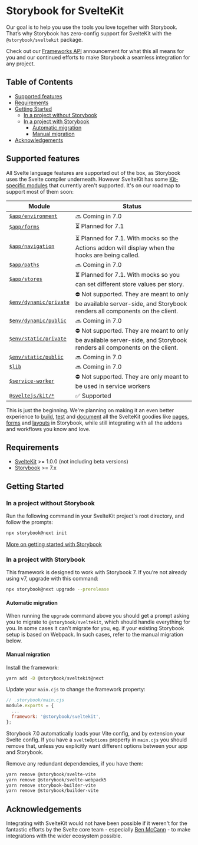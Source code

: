 # Storybook for SvelteKit <!-- omit in toc -->

Our goal is to help you use the tools you love together with Storybook. That’s why Storybook has zero-config support for SvelteKit with the `@storybook/sveltekit` package.

Check out our [Frameworks API](https://storybook.js.org/blog/framework-api/) announcement for what this all means for you and our continued efforts to make Storybook a seamless integration for any project.

## Table of Contents <!-- omit in toc -->

- [Supported features](#supported-features)
- [Requirements](#requirements)
- [Getting Started](#getting-started)
  - [In a project without Storybook](#in-a-project-without-storybook)
  - [In a project with Storybook](#in-a-project-with-storybook)
    - [Automatic migration](#automatic-migration)
    - [Manual migration](#manual-migration)
- [Acknowledgements](#acknowledgements)

## Supported features

All Svelte language features are supported out of the box, as Storybook uses the Svelte compiler underneath.
However SvelteKit has some [Kit-specific modules](https://kit.svelte.dev/docs/modules) that currently aren't supported. It's on our roadmap to support most of them soon:

| **Module**                                                                         | **Status**                                                                                                             |
| ---------------------------------------------------------------------------------- | ---------------------------------------------------------------------------------------------------------------------- |
| [`$app/environment`](https://kit.svelte.dev/docs/modules#$app-environment)         | 🔜 Coming in 7.0                                                                                                       |
| [`$app/forms`](https://kit.svelte.dev/docs/modules#$app-forms)                     | ⏳ Planned for 7.1                                                                                                     |
| [`$app/navigation`](https://kit.svelte.dev/docs/modules#$app-navigation)           | ⏳ Planned for 7.1. With mocks so the Actions addon will display when the hooks are being called.                      |
| [`$app/paths`](https://kit.svelte.dev/docs/modules#$app-paths)                     | 🔜 Coming in 7.0                                                                                                       |
| [`$app/stores`](https://kit.svelte.dev/docs/modules#$app-stores)                   | ⏳ Planned for 7.1. With mocks so you can set different store values per story.                                        |
| [`$env/dynamic/private`](https://kit.svelte.dev/docs/modules#$env-dynamic-private) | ⛔ Not supported. They are meant to only be available server-side, and Storybook renders all components on the client. |
| [`$env/dynamic/public`](https://kit.svelte.dev/docs/modules#$env-dynamic-public)   | 🔜 Coming in 7.0                                                                                                       |
| [`$env/static/private`](https://kit.svelte.dev/docs/modules#$env-static-private)   | ⛔ Not supported. They are meant to only be available server-side, and Storybook renders all components on the client. |
| [`$env/static/public`](https://kit.svelte.dev/docs/modules#$env-static-public)     | 🔜 Coming in 7.0                                                                                                       |
| [`$lib`](https://kit.svelte.dev/docs/modules#$lib)                                 | 🔜 Coming in 7.0                                                                                                       |
| [`$service-worker`](https://kit.svelte.dev/docs/modules#$service-worker)           | ⛔ Not supported. They are only meant to be used in service workers                                                    |
| [`@sveltejs/kit/*`](https://kit.svelte.dev/docs/modules#sveltejs-kit)              | ✅ Supported                                                                                                           |

This is just the beginning. We're planning on making it an even better experience to [build](https://storybook.js.org/docs/7.0/react/writing-stories/introduction), [test](https://storybook.js.org/docs/7.0/react/writing-tests/introduction) and [document](https://storybook.js.org/docs/7.0/react/writing-docs/introduction) all the SvelteKit goodies like [pages](https://kit.svelte.dev/docs/routing), [forms](https://kit.svelte.dev/docs/form-actions) and [layouts](https://kit.svelte.dev/docs/routing#layout) in Storybook, while still integrating with all the addons and workflows you know and love.

## Requirements

- [SvelteKit](https://kit.svelte.dev/) >= 1.0.0 (not including beta versions)
- [Storybook](https://storybook.js.org/) >= 7.x

## Getting Started

### In a project without Storybook

Run the following command in your SvelteKit project's root directory, and follow the prompts:

```bash
npx storybook@next init
```

[More on getting started with Storybook](https://storybook.js.org/docs/7.0/svelte/get-started/install)

### In a project with Storybook

This framework is designed to work with Storybook 7. If you’re not already using v7, upgrade with this command:

```bash
npx storybook@next upgrade --prerelease
```

#### Automatic migration

When running the `upgrade` command above you should get a prompt asking you to migrate to `@storybook/sveltekit`, which should handle everything for you. In some cases it can't migrate for you, eg. if your existing Storybook setup is based on Webpack. In such cases, refer to the manual migration below.

#### Manual migration

Install the framework:

```bash
yarn add -D @storybook/sveltekit@next
```

Update your `main.cjs` to change the framework property:

```js
// .storybook/main.cjs
module.exports = {
  ...
  framework: '@storybook/sveltekit',
};
```

Storybook 7.0 automatically loads your Vite config, and by extension your Svelte config. If you have a `svelteOptions` property in `main.cjs` you should remove that, unless you explicitly want different options between your app and Storybook.

Remove any redundant dependencies, if you have them:

```bash
yarn remove @storybook/svelte-vite
yarn remove @storybook/svelte-webpack5
yarn remove storybook-builder-vite
yarn remove @storybook/builder-vite
```

## Acknowledgements

Integrating with SvelteKit would not have been possible if it weren't for the fantastic efforts by the Svelte core team - especially [Ben McCann](https://twitter.com/benjaminmccann) - to make integrations with the wider ecosystem possible.
